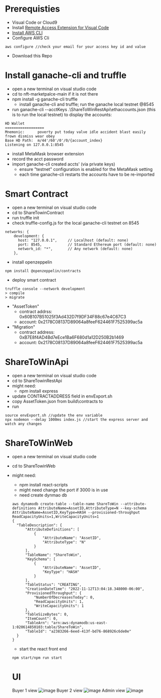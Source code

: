 # Prerequisties
- Visual Code or Cloud9
- Install [Remote Access Extension for Visual Code](https://marketplace.visualstudio.com/items?itemName=ms-vscode-remote.vscode-remote-extensionpack)
- [Install AWS CLI](https://docs.aws.amazon.com/cli/latest/userguide/installing.html)
- Configure AWS Cli
```
aws configure //check your email for your access key id and value
```
- Download this Repo

# Install ganache-cli and truffle
- open a new terminal on visual studio code
- cd to nft-marketpalce-main if it is not there
- npm install -g ganache-cli truffle
  - install ganache-cli and truffle; run the ganache local testnet @8545 
- run ganache-cli --acctKeys .\ShareToWinRestApi\ethaccounts.json (this is to run the local testnet) to display the accounts:
```
HD Wallet
==================
Mnemonic:      poverty put today valve idle accident blast easily frown dismiss wear obey
Base HD Path:  m/44'/60'/0'/0/{account_index}
Listening on 127.0.0.1:8545
```
- install MetaMask browser extension
- record the acct password
- import ganache-cli created accts' (via private keys)
  - ensure "testnet" configuration is enabled for the MetaMask setting
  - each time ganache-cli restarts the accounts have to be re-imported 

# Smart Contract
- open a new terminal on visual studio code 
- cd to ShareTowinContract
- run truffle init
- check truffle-config.js for the local ganache-cli testnet on 8545
```
networks: {
    development: {
      host: "127.0.0.1",     // Localhost (default: none)
      port: 8545,            // Standard Ethereum port (default: none)
      network_id: "*",       // Any network (default: none)
    },
```
- install openzeppelin
```
npm install @openzeppelin/contracts
```
- deploy smart contract
```
truffle console --network development
> compile
> migrate
```
- "AssetToken" 
  - contract addrss: 0x60B107B51025f3Ad432D7f9DF34F88c67e4C67C3 
  - account: 0x2178C08137D89064a8feeF624461F7525399ac5a
- "Migration"
  - contract address: 0xB7E8f4AD4Bd7eEce1Ba6F680d1a12D250B2b1469
  - account: 0x2178C08137D89064a8feeF624461F7525399ac5a  
# ShareToWinApi
- open a new terminal on visual studio code 
- cd to ShareTowinRestApi
- might need:
  - npm install express
- update CONTRACTADDRESS field in envExport.sh 
- copy AssetToken.json from build\contracts to 
- run 
```
source envExport.sh //update the env variable
npx nodemon --delay 1000ms index.js //start the express server and watch any changes
```

# ShareToWinWeb
- open a new terminal on visual studio code 
- cd to ShareTowinWeb
- might need:
  - npm install react-scripts
  - might need change the port if 3000 is in use
  - need create dynmao db
  ```
  aws dynamodb create-table --table-name ShareToWin --attribute-definitions AttributeName=AssetID,AttributeType=N --key-schema AttributeName=AssetID,KeyType=HASH --provisioned-throughput ReadCapacityUnits=1,WriteCapacityUnits=1
  {
    "TableDescription": {
        "AttributeDefinitions": [
            {
                "AttributeName": "AssetID",
                "AttributeType": "N"
            }
        ],
        "TableName": "ShareToWin",
        "KeySchema": [
            {
                "AttributeName": "AssetID",
                "KeyType": "HASH"
            }
        ],
        "TableStatus": "CREATING",
        "CreationDateTime": "2022-11-12T13:04:18.348000-06:00",
        "ProvisionedThroughput": {
            "NumberOfDecreasesToday": 0,
            "ReadCapacityUnits": 1,
            "WriteCapacityUnits": 1
        },
        "TableSizeBytes": 0,
        "ItemCount": 0,
        "TableArn": "arn:aws:dynamodb:us-east-1:020614850103:table/ShareToWin",
        "TableId": "a2383266-6eed-413f-bd76-868926c6de0e"
    }
  }
  ```
  - start the react front end
  ```
  npm start/npm run start
  ```
  
  # UI
  Buyer 1 view
  ![image](https://user-images.githubusercontent.com/73182196/201503856-030faec4-3917-4d08-bf3c-64c3cb518d81.png)
  Buyer 2 view
  ![image](https://user-images.githubusercontent.com/73182196/201503886-6b6f2ff3-b7b5-4ae0-bb6a-79464819e5da.png)
  Admin view
  ![image](https://user-images.githubusercontent.com/73182196/201503772-386acdbe-e303-4d87-937b-ab41e55e40d1.png)


